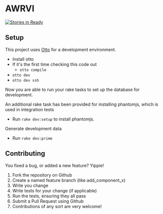 # AWRVI

[![Stories in Ready](https://badge.waffle.io/gina-alaska/awrvi.svg?label=ready&title=Ready)](http://waffle.io/gina-alaska/awrvi)


## Setup

This project uses [Otto](https://www.ottoproject.io) for a development environment.

* Install otto
* If it's the first time checking this code out
  * `otto compile`
* `otto dev`
* `otto dev ssh`

Now you are able to run your rake tasks to set up the database for development.

An additional rake task has been provided for installing phantomjs, which is used in
integration tests

* Run `rake dev:setup`  to install phantomjs.

Generate development data

* Run `rake dev:prime`

## Contributing

You fixed a bug, or added a new feature? Yippie!

1. Fork the repository on Github
1. Create a named feature branch (like add_component_x)
1. Write you change
1. Write tests for your change (if applicable)
1. Run the tests, ensuring they all pass
1. Submit a Pull Request using Github
1. Contributions of any sort are very welcome!
